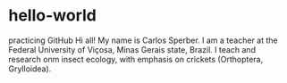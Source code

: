 # hello-world
practicing GitHub
Hi all! My name is Carlos Sperber. I am a teacher at the Federal University of Viçosa, Minas Gerais state, Brazil. I teach and research onm insect ecology, with emphasis on crickets (Orthoptera, Grylloidea). 
